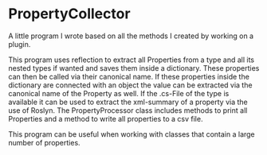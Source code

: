 # PropertyCollector

A little program I wrote based on all the methods I created by working on a plugin.

This program uses reflection to extract all Properties from a type and all its nested types if wanted and saves them inside a dictionary. These properties can then be called via their canonical name. If these properties inside the dictionary are connected with an object the value can be extracted via the canonical name of the Property as well. If the .cs-File of the type is available it can be used to extract the xml-summary of a property via the use of Roslyn. The PropertyProcessor class includes methods to print all Properties and a method to write all properties to a csv file.

This program can be useful when working with classes that contain a large number of properties.
